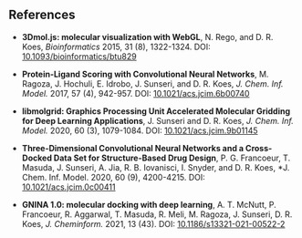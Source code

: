 ## References

* **3Dmol.js: molecular visualization with WebGL**, N. Rego, and D. R. Koes, *Bioinformatics* 2015, 31 (8), 1322-1324. DOI: [10.1093/bioinformatics/btu829](https://doi.org/10.1093/bioinformatics/btu829)

* **Protein-Ligand Scoring with Convolutional Neural Networks**, M. Ragoza, J. Hochuli, E. Idrobo, J. Sunseri, and D. R. Koes, *J. Chem. Inf. Model.* 2017, 57 (4), 942-957. DOI: [10.1021/acs.jcim.6b00740](https://pubs.acs.org/doi/full/10.1021/acs.jcim.6b00740)

* **libmolgrid: Graphics Processing Unit Accelerated Molecular Gridding for Deep Learning Applications**, J. Sunseri and D. R. Koes, *J. Chem. Inf. Model.* 2020, 60 (3), 1079-1084. DOI: [10.1021/acs.jcim.9b01145](https://pubs.acs.org/doi/10.1021/acs.jcim.9b01145)

* **Three-Dimensional Convolutional Neural Networks and a Cross-Docked Data Set for Structure-Based Drug Design**, P. G. Francoeur, T. Masuda, J. Sunseri, A. Jia, R. B. Iovanisci, I. Snyder, and D. R. Koes, *J. Chem. Inf. Model. 2020, 60 (9), 4200-4215. DOI: [10.1021/acs.jcim.0c00411](https://doi.org/10.1021/acs.jcim.0c0041)

* **GNINA 1.0: molecular docking with deep learning**, A. T. McNutt, P. Francoeur, R. Aggarwal, T. Masuda, R. Meli, M. Ragoza, J. Sunseri, D. R. Koes, *J. Cheminform.* 2021, 13 (43). DOI: [10.1186/s13321-021-00522-2](https://doi.org/10.1186/s13321-021-00522-2)
